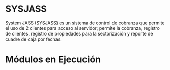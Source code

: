 # SYSJASS
 System JASS (SYSJASS) es un sistema de control de cobranza que permite el uso de 2 clientes para acceso al servidor; permite la cobranza,  registro de clientes, registro de propiedades para la sectorización y reporte de cuadre de caja por fechas.

# Módulos en Ejecución

